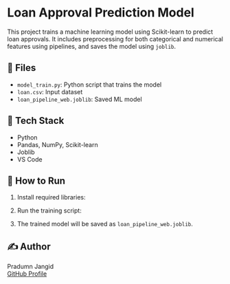# Loan Approval Prediction Model

This project trains a machine learning model using Scikit-learn to predict loan approvals. It includes preprocessing for both categorical and numerical features using pipelines, and saves the model using `joblib`.

## 📁 Files
- `model_train.py`: Python script that trains the model
- `loan.csv`: Input dataset
- `loan_pipeline_web.joblib`: Saved ML model

## 🔧 Tech Stack
- Python
- Pandas, NumPy, Scikit-learn
- Joblib
- VS Code

## 🚀 How to Run

1. Install required libraries:

2. Run the training script:


3. The trained model will be saved as `loan_pipeline_web.joblib`.

## ✍️ Author
Pradumn Jangid  
[GitHub Profile](https://github.com/pradumnjangid03)
